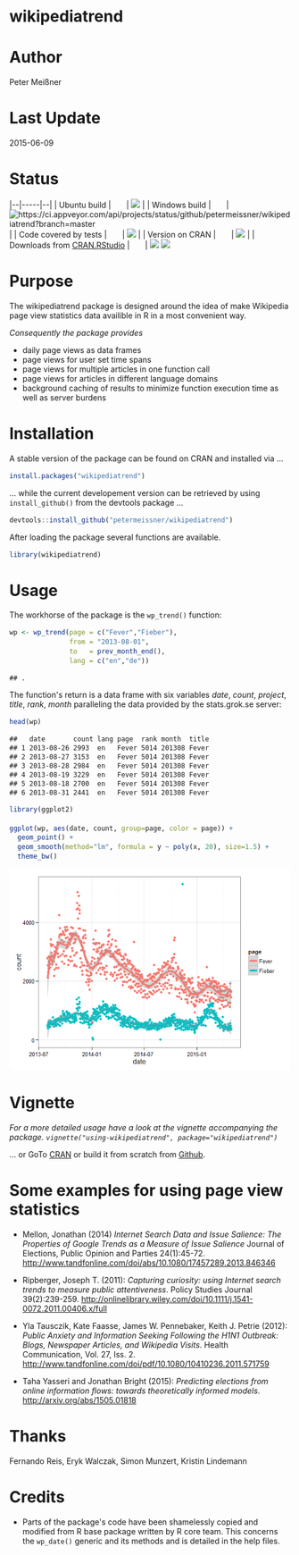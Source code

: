 # wikipediatrend

# Author

Peter Meißner



# Last Update

2015-06-09



# Status

|--|-----|--|
| Ubuntu build | &nbsp;&nbsp;&nbsp;&nbsp;&nbsp; |  [<img src="https://api.travis-ci.org/petermeissner/wikipediatrend.svg?branch=master">](https://travis-ci.org/petermeissner/wikipediatrend) | 
| Windows build | &nbsp;&nbsp;&nbsp;&nbsp;&nbsp; |  <img alt="https://ci.appveyor.com/api/projects/status/github/petermeissner/wikipediatrend?branch=master" src="https://camo.githubusercontent.com/72b31c9a4b4d466bd7c056870774a6c168017540/68747470733a2f2f63692e6170707665796f722e636f6d2f6170692f70726f6a656374732f7374617475732f6769746875622f617564726579722f636f6f6b69656375747465723f6272616e63683d6d6173746572" data-canonical-src="https://ci.appveyor.com/api/projects/status/github/audreyr/cookiecutter?branch=master" style="max-width:100%;"> | 
| Code covered by tests | &nbsp;&nbsp;&nbsp;&nbsp;&nbsp; | [<img src="https://coveralls.io/repos/petermeissner/wikipediatrend/badge.svg" >](https://coveralls.io/r/petermeissner/wikipediatrend) | 
| Version on CRAN | &nbsp;&nbsp;&nbsp;&nbsp;&nbsp;  | [<img src="http://www.r-pkg.org/badges/version/wikipediatrend">](http://cran.rstudio.com/web/packages/wikipediatrend/) |
| Downloads from [CRAN.RStudio](http://cran.rstudio.com/) | &nbsp;&nbsp;&nbsp;&nbsp;&nbsp; | [<img src="http://cranlogs.r-pkg.org/badges/grand-total/wikipediatrend">](http://cranlogs.r-pkg.org/) [<img src="http://cranlogs.r-pkg.org/badges/wikipediatrend">](http://cranlogs.r-pkg.org/)






# Purpose

The wikipediatrend package is designed around the idea of make Wikipedia page view statistics data availible in R in a most convenient way. 

*Consequently the package provides* 

- daily page views as data frames 
- page views for user set time spans
- page views for multiple articles in one function call
- page views for articles in different language domains 
- background caching of results to minimize function execution time as well as server burdens






# Installation 

A stable version of the package can be found on CRAN and installed via ...

```r
install.packages("wikipediatrend")
```

... while the current developement version can be retrieved by using `install_github()` from the devtools package ... 


```r
devtools::install_github("petermeissner/wikipediatrend")
```

After loading the package several functions are available.


```r
library(wikipediatrend)
```




# Usage


The workhorse of the package is the `wp_trend()` function:


```r
wp <- wp_trend(page = c("Fever","Fieber"), 
               from = "2013-08-01", 
               to   = prev_month_end(), 
               lang = c("en","de"))
```

```
## .
```

The function's return is a data frame with six variables *date*, *count*, *project*, *title*, *rank*, *month* paralleling the data provided by the stats.grok.se server:


```r
head(wp)
```

```
##   date       count lang page  rank month  title
## 1 2013-08-26 2993  en   Fever 5014 201308 Fever
## 2 2013-08-27 3153  en   Fever 5014 201308 Fever
## 3 2013-08-28 2984  en   Fever 5014 201308 Fever
## 4 2013-08-19 3229  en   Fever 5014 201308 Fever
## 5 2013-08-18 2700  en   Fever 5014 201308 Fever
## 6 2013-08-31 2441  en   Fever 5014 201308 Fever
```


```r
library(ggplot2)

ggplot(wp, aes(date, count, group=page, color = page)) + 
  geom_point() +
  geom_smooth(method="lm", formula = y ~ poly(x, 20), size=1.5) +
  theme_bw()
```

![](Readme_files/figure-html/unnamed-chunk-6-1.png) 




# Vignette

*For a more detailed usage have a look at the vignette accompanying the package. `vignette("using-wikipediatrend", package="wikipediatrend")`*

... or GoTo [CRAN](http://cran.r-project.org/web/packages/wikipediatrend/index.html) or build it from scratch from [Github](https://raw.githubusercontent.com/petermeissner/wikipediatrend/master/vignettes/using-wikipediatrend.Rmd).



# Some examples for using page view statistics


- Mellon, Jonathan (2014) *Internet Search Data and Issue Salience: The Properties of Google Trends as a Measure of Issue Salience* Journal of Elections, Public Opinion and Parties 24(1):45-72.
http://www.tandfonline.com/doi/abs/10.1080/17457289.2013.846346 

- Ripberger, Joseph T. (2011): *Capturing curiosity: using Internet search trends to measure public attentiveness*. Policy Studies Journal 39(2):239-259.
http://onlinelibrary.wiley.com/doi/10.1111/j.1541-0072.2011.00406.x/full

- Yla Tausczik, Kate Faasse, James W. Pennebaker, Keith J. Petrie (2012): *Public Anxiety and Information Seeking Following the H1N1 Outbreak: Blogs, Newspaper Articles, and Wikipedia Visits*. Health Communication, Vol. 27, Iss. 2.
 http://www.tandfonline.com/doi/pdf/10.1080/10410236.2011.571759

- Taha Yasseri and Jonathan Bright (2015): *Predicting elections from online information flows: towards theoretically informed models*. http://arxiv.org/abs/1505.01818

 




# Thanks 

Fernando Reis, Eryk Walczak, Simon Munzert, Kristin Lindemann





# Credits

- Parts of the package's code have been shamelessly copied and modified from R base package written by R core team. This concerns the `wp_date()` generic and its methods and is detailed in the help files. 







